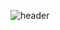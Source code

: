 ![header](https://capsule-render.vercel.app/api?type=waving&color=FF6363&height=200&section=header&text=Javascript%20Web%20Game&fontSize=50)
